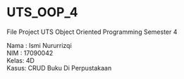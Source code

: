 # UTS_OOP_4
File Project UTS Object Oriented Programming Semester 4

Nama : Ismi Nururrizqi <br>
NIM  : 17090042 <br>
Kelas: 4D <br>
Kasus: CRUD Buku Di Perpustakaan <br>
